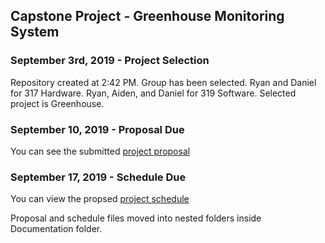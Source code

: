 Capstone Project - Greenhouse Monitoring System
-----------------------------------------------

### September 3rd, 2019 - Project Selection

Repository created at 2:42 PM.
Group has been selected. Ryan and Daniel for 317 Hardware. Ryan, Aiden, and Daniel for 319 Software.
Selected project is Greenhouse.


### September 10, 2019 - Proposal Due

You can see the submitted [project proposal](https://github.com/DBoo92/317Hardware/blob/master/documentation/proposal/ProposalContentStudentNameRev03.pdf)


### September 17, 2019 - Schedule Due

You can view the propsed [project schedule](https://github.com/DBoo92/317Hardware/blob/master/documentation/schedule/Project1.pdf)

Proposal and schedule files moved into nested folders inside Documentation folder.


